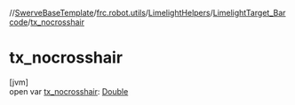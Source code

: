 //[SwerveBaseTemplate](../../../../index.md)/[frc.robot.utils](../../index.md)/[LimelightHelpers](../index.md)/[LimelightTarget_Barcode](index.md)/[tx_nocrosshair](tx_nocrosshair.md)

# tx_nocrosshair

[jvm]\
open var [tx_nocrosshair](tx_nocrosshair.md): [Double](https://kotlinlang.org/api/latest/jvm/stdlib/kotlin/-double/index.html)
